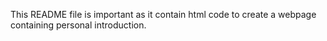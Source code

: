 This README file is important as it contain html code to create a webpage containing personal introduction.
